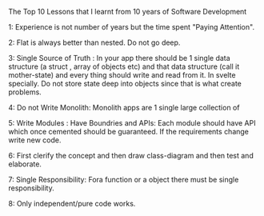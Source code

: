 
The Top 10 Lessons that I learnt from 10 years of Software Development


1: Experience is not number of years but the time spent "Paying Attention".

2: Flat is always better than nested. Do not go deep.

3: Single Source of Truth : In your app there should be 1 single data structure (a struct , array of objects etc) and that data structure (call it mother-state) and every thing should write and read from it. In svelte specially. Do not store state deep into objects since that is what create problems.

4: Do not Write Monolith: Monolith apps are 1 single large collection of 

5: Write Modules : Have Boundries and APIs: Each module should have API which once cemented should be guaranteed. If the requirements change write new code.

6: First clerify the concept and then draw class-diagram and then test and elaborate.

7: Single Responsibility: Fora function or a object there must be single responsibility.

8: Only independent/pure code works.